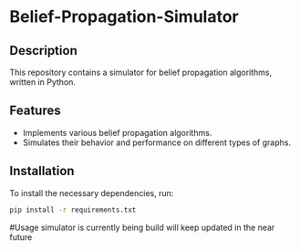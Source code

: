 # Belief-Propagation-Simulator

## Description
This repository contains a simulator for belief propagation algorithms, written in Python.

## Features
- Implements various belief propagation algorithms.
- Simulates their behavior and performance on different types of graphs.

## Installation
To install the necessary dependencies, run:
```bash
pip install -r requirements.txt
```
#Usage
simulator is currently being build will keep updated in the near future
